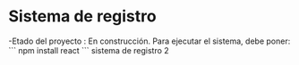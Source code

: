 <h1> Sistema de registro</h1>
-Etado del proyecto : En construcción.
Para ejecutar el sistema, debe poner:
``` npm install react ```
sistema de registro 2
